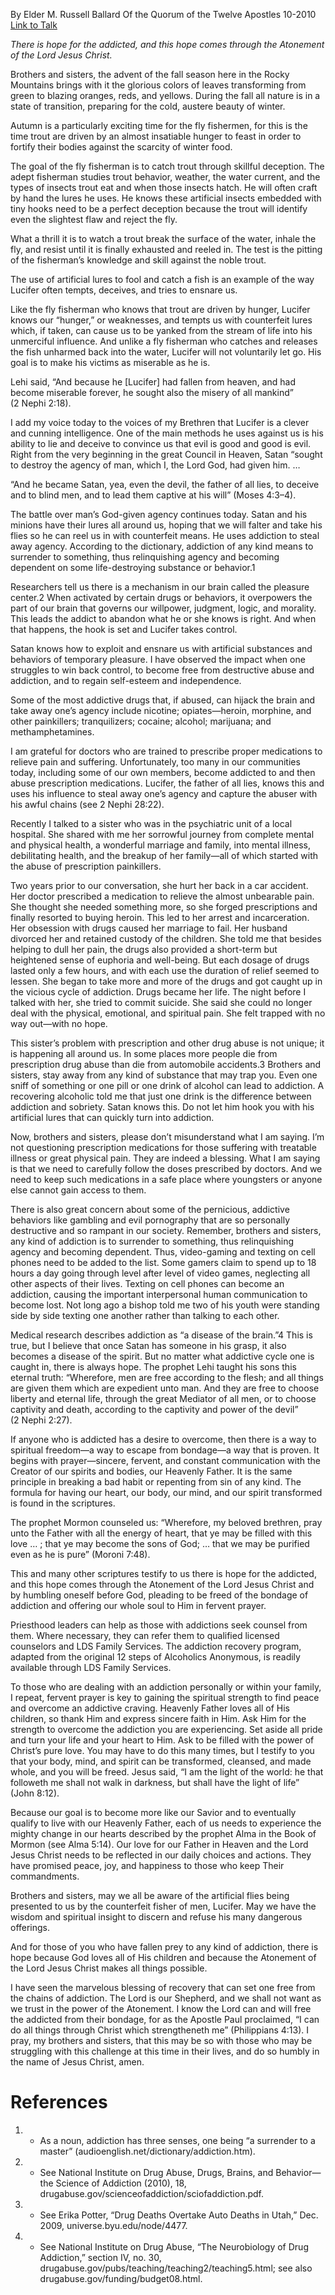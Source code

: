 By Elder M. Russell Ballard
Of the Quorum of the Twelve Apostles
10-2010
[Link to Talk](https://www.churchofjesuschrist.org/study/general-conference/2010/10/o-that-cunning-plan-of-the-evil-one?lang=eng)

_There is hope for the addicted, and this hope comes through the Atonement of the Lord Jesus Christ._

Brothers and sisters, the advent of the fall season here in the Rocky Mountains brings with it the glorious colors of leaves transforming from green to blazing oranges, reds, and yellows. During the fall all nature is in a state of transition, preparing for the cold, austere beauty of winter.

Autumn is a particularly exciting time for the fly fishermen, for this is the time trout are driven by an almost insatiable hunger to feast in order to fortify their bodies against the scarcity of winter food.

The goal of the fly fisherman is to catch trout through skillful deception. The adept fisherman studies trout behavior, weather, the water current, and the types of insects trout eat and when those insects hatch. He will often craft by hand the lures he uses. He knows these artificial insects embedded with tiny hooks need to be a perfect deception because the trout will identify even the slightest flaw and reject the fly.

What a thrill it is to watch a trout break the surface of the water, inhale the fly, and resist until it is finally exhausted and reeled in. The test is the pitting of the fisherman’s knowledge and skill against the noble trout.

The use of artificial lures to fool and catch a fish is an example of the way Lucifer often tempts, deceives, and tries to ensnare us.

Like the fly fisherman who knows that trout are driven by hunger, Lucifer knows our “hunger,” or weaknesses, and tempts us with counterfeit lures which, if taken, can cause us to be yanked from the stream of life into his unmerciful influence. And unlike a fly fisherman who catches and releases the fish unharmed back into the water, Lucifer will not voluntarily let go. His goal is to make his victims as miserable as he is.

Lehi said, “And because he [Lucifer] had fallen from heaven, and had become miserable forever, he sought also the misery of all mankind” (2 Nephi 2:18).

I add my voice today to the voices of my Brethren that Lucifer is a clever and cunning intelligence. One of the main methods he uses against us is his ability to lie and deceive to convince us that evil is good and good is evil. Right from the very beginning in the great Council in Heaven, Satan “sought to destroy the agency of man, which I, the Lord God, had given him. …

“And he became Satan, yea, even the devil, the father of all lies, to deceive and to blind men, and to lead them captive at his will” (Moses 4:3–4).

The battle over man’s God-given agency continues today. Satan and his minions have their lures all around us, hoping that we will falter and take his flies so he can reel us in with counterfeit means. He uses addiction to steal away agency. According to the dictionary, addiction of any kind means to surrender to something, thus relinquishing agency and becoming dependent on some life-destroying substance or behavior.1

Researchers tell us there is a mechanism in our brain called the pleasure center.2 When activated by certain drugs or behaviors, it overpowers the part of our brain that governs our willpower, judgment, logic, and morality. This leads the addict to abandon what he or she knows is right. And when that happens, the hook is set and Lucifer takes control.

Satan knows how to exploit and ensnare us with artificial substances and behaviors of temporary pleasure. I have observed the impact when one struggles to win back control, to become free from destructive abuse and addiction, and to regain self-esteem and independence.

Some of the most addictive drugs that, if abused, can hijack the brain and take away one’s agency include nicotine; opiates—heroin, morphine, and other painkillers; tranquilizers; cocaine; alcohol; marijuana; and methamphetamines.

I am grateful for doctors who are trained to prescribe proper medications to relieve pain and suffering. Unfortunately, too many in our communities today, including some of our own members, become addicted to and then abuse prescription medications. Lucifer, the father of all lies, knows this and uses his influence to steal away one’s agency and capture the abuser with his awful chains (see 2 Nephi 28:22).

Recently I talked to a sister who was in the psychiatric unit of a local hospital. She shared with me her sorrowful journey from complete mental and physical health, a wonderful marriage and family, into mental illness, debilitating health, and the breakup of her family—all of which started with the abuse of prescription painkillers.

Two years prior to our conversation, she hurt her back in a car accident. Her doctor prescribed a medication to relieve the almost unbearable pain. She thought she needed something more, so she forged prescriptions and finally resorted to buying heroin. This led to her arrest and incarceration. Her obsession with drugs caused her marriage to fail. Her husband divorced her and retained custody of the children. She told me that besides helping to dull her pain, the drugs also provided a short-term but heightened sense of euphoria and well-being. But each dosage of drugs lasted only a few hours, and with each use the duration of relief seemed to lessen. She began to take more and more of the drugs and got caught up in the vicious cycle of addiction. Drugs became her life. The night before I talked with her, she tried to commit suicide. She said she could no longer deal with the physical, emotional, and spiritual pain. She felt trapped with no way out—with no hope.

This sister’s problem with prescription and other drug abuse is not unique; it is happening all around us. In some places more people die from prescription drug abuse than die from automobile accidents.3 Brothers and sisters, stay away from any kind of substance that may trap you. Even one sniff of something or one pill or one drink of alcohol can lead to addiction. A recovering alcoholic told me that just one drink is the difference between addiction and sobriety. Satan knows this. Do not let him hook you with his artificial lures that can quickly turn into addiction.

Now, brothers and sisters, please don’t misunderstand what I am saying. I’m not questioning prescription medications for those suffering with treatable illness or great physical pain. They are indeed a blessing. What I am saying is that we need to carefully follow the doses prescribed by doctors. And we need to keep such medications in a safe place where youngsters or anyone else cannot gain access to them.

There is also great concern about some of the pernicious, addictive behaviors like gambling and evil pornography that are so personally destructive and so rampant in our society. Remember, brothers and sisters, any kind of addiction is to surrender to something, thus relinquishing agency and becoming dependent. Thus, video-gaming and texting on cell phones need to be added to the list. Some gamers claim to spend up to 18 hours a day going through level after level of video games, neglecting all other aspects of their lives. Texting on cell phones can become an addiction, causing the important interpersonal human communication to become lost. Not long ago a bishop told me two of his youth were standing side by side texting one another rather than talking to each other.

Medical research describes addiction as “a disease of the brain.”4 This is true, but I believe that once Satan has someone in his grasp, it also becomes a disease of the spirit. But no matter what addictive cycle one is caught in, there is always hope. The prophet Lehi taught his sons this eternal truth: “Wherefore, men are free according to the flesh; and all things are given them which are expedient unto man. And they are free to choose liberty and eternal life, through the great Mediator of all men, or to choose captivity and death, according to the captivity and power of the devil” (2 Nephi 2:27).

If anyone who is addicted has a desire to overcome, then there is a way to spiritual freedom—a way to escape from bondage—a way that is proven. It begins with prayer—sincere, fervent, and constant communication with the Creator of our spirits and bodies, our Heavenly Father. It is the same principle in breaking a bad habit or repenting from sin of any kind. The formula for having our heart, our body, our mind, and our spirit transformed is found in the scriptures.

The prophet Mormon counseled us: “Wherefore, my beloved brethren, pray unto the Father with all the energy of heart, that ye may be filled with this love … ; that ye may become the sons of God; … that we may be purified even as he is pure” (Moroni 7:48).

This and many other scriptures testify to us there is hope for the addicted, and this hope comes through the Atonement of the Lord Jesus Christ and by humbling oneself before God, pleading to be freed of the bondage of addiction and offering our whole soul to Him in fervent prayer.

Priesthood leaders can help as those with addictions seek counsel from them. Where necessary, they can refer them to qualified licensed counselors and LDS Family Services. The addiction recovery program, adapted from the original 12 steps of Alcoholics Anonymous, is readily available through LDS Family Services.

To those who are dealing with an addiction personally or within your family, I repeat, fervent prayer is key to gaining the spiritual strength to find peace and overcome an addictive craving. Heavenly Father loves all of His children, so thank Him and express sincere faith in Him. Ask Him for the strength to overcome the addiction you are experiencing. Set aside all pride and turn your life and your heart to Him. Ask to be filled with the power of Christ’s pure love. You may have to do this many times, but I testify to you that your body, mind, and spirit can be transformed, cleansed, and made whole, and you will be freed. Jesus said, “I am the light of the world: he that followeth me shall not walk in darkness, but shall have the light of life” (John 8:12).

Because our goal is to become more like our Savior and to eventually qualify to live with our Heavenly Father, each of us needs to experience the mighty change in our hearts described by the prophet Alma in the Book of Mormon (see Alma 5:14). Our love for our Father in Heaven and the Lord Jesus Christ needs to be reflected in our daily choices and actions. They have promised peace, joy, and happiness to those who keep Their commandments.

Brothers and sisters, may we all be aware of the artificial flies being presented to us by the counterfeit fisher of men, Lucifer. May we have the wisdom and spiritual insight to discern and refuse his many dangerous offerings.

And for those of you who have fallen prey to any kind of addiction, there is hope because God loves all of His children and because the Atonement of the Lord Jesus Christ makes all things possible.

I have seen the marvelous blessing of recovery that can set one free from the chains of addiction. The Lord is our Shepherd, and we shall not want as we trust in the power of the Atonement. I know the Lord can and will free the addicted from their bondage, for as the Apostle Paul proclaimed, “I can do all things through Christ which strengtheneth me” (Philippians 4:13). I pray, my brothers and sisters, that this may be so with those who may be struggling with this challenge at this time in their lives, and do so humbly in the name of Jesus Christ, amen.

# References
1. - As a noun, addiction has three senses, one being “a surrender to a master” (audioenglish.net/dictionary/addiction.htm).
2. - See National Institute on Drug Abuse, Drugs, Brains, and Behavior—the Science of Addiction (2010), 18, drugabuse.gov/scienceofaddiction/sciofaddiction.pdf.
3. - See Erika Potter, “Drug Deaths Overtake Auto Deaths in Utah,” Dec. 2009, universe.byu.edu/node/4477.
4. - See National Institute on Drug Abuse, “The Neurobiology of Drug Addiction,” section IV, no. 30, drugabuse.gov/pubs/teaching/teaching2/teaching5.html; see also drugabuse.gov/funding/budget08.html.